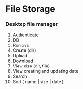 <h1>File Storage</h1>
<h3>Desktop file manager</h3>
<ol>
<li>Authenticate</li>
<li>DB</li>
<li>Remove</li>
<li>Create (dir)</li>
<li>Upload</li>
<li>Download</li>
<li>View size (dir, file)</li>
<li>View creating and updating date</li>
<li>Search</li>
<li>Sort ( name | size | date )</li>
</ol>